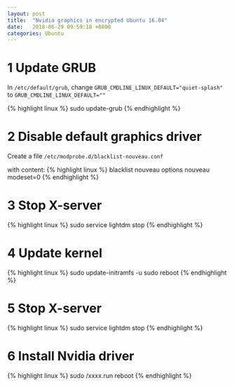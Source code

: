 ```yaml
---
layout: post
title:  "Nvidia graphics in encrypted Ubuntu 16.04"
date:   2018-06-29 09:59:18 +0800
categories: Ubuntu
---
```

# 1 Update GRUB
In `/etc/default/grub`, change `GRUB_CMDLINE_LINUX_DEFAULT="quiet-splash"` to `GRUB_CMDLINE_LINUX_DEFAULT=""`

{% highlight linux %}
sudo update-grub
{% endhighlight %}

# 2 Disable default graphics driver
Create a file `/etc/modprobe.d/blacklist-nouveau.conf`

with content:
{% highlight linux %}
blacklist nouveau
options nouveau modeset=0
{% endhighlight %}

# 3 Stop X-server
{% highlight linux %}
sudo service lightdm stop
{% endhighlight %}

# 4 Update kernel
{% highlight linux %}
sudo update-initramfs -u
sudo reboot
{% endhighlight %}

# 5 Stop X-server
{% highlight linux %}
sudo service lightdm stop
{% endhighlight %}

# 6 Install Nvidia driver
{% highlight linux %}
sudo <xxxx>/xxxx.run
reboot
{% endhighlight %}
